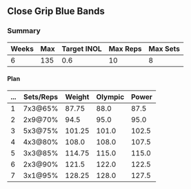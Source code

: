 ## Close Grip Blue Bands

### Summary

Weeks | Max | Target INOL | Max Reps | Max Sets
--- | --- | --- | --- | ---
6 | 135 | 0.6 | 10 | 8

#### Plan

 ... | Sets/Reps | Weight | Olympic | Power
--- | --- | --- | --- | ---
1 | 7x3@65% | 87.75 | 88.0 | 87.5
2 | 2x9@70% | 94.5 | 95.0 | 95.0
3 | 5x3@75% | 101.25 | 101.0 | 102.5
4 | 4x3@80% | 108.0 | 108.0 | 107.5
5 | 3x3@85% | 114.75 | 115.0 | 115.0
6 | 2x3@90% | 121.5 | 122.0 | 122.5
7 | 3x1@95% | 128.25 | 128.0 | 127.5


